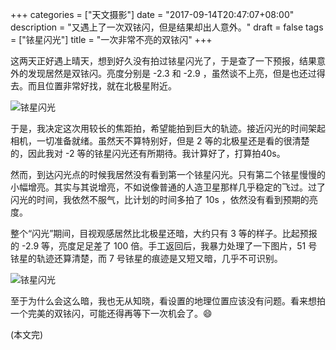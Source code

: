 +++
categories = ["天文摄影"]
date = "2017-09-14T20:47:07+08:00"
description = "又遇上了一次双铱闪，但是结果却出人意外。"
draft = false
tags = ["铱星闪光"]
title = "一次非常不亮的双铱闪"
+++

这两天正好遇上晴天，想到好久没有拍过铱星闪光了，于是查了一下预报，结果意外的发现居然是双铱闪。亮度分别是 -2.3 和 -2.9 ，虽然谈不上亮，但是也还过得去。而且位置非常好找，就在北极星附近。

<!--more-->

![铱星闪光](/images/iridium_flare_20170914.jpg)


于是，我决定这次用较长的焦距拍，希望能拍到巨大的轨迹。接近闪光的时间架起相机，一切准备就绪。虽然天不算特别好，但是 2 等的北极星还是看的很清楚的，因此我对 -2 等的铱星闪光还有所期待。我计算好了，打算拍40s。

然而，到达闪光点的时候我居然没有看到第一个铱星闪光。只有第二个铱星慢慢的小幅增亮。其实与其说增亮，不如说像普通的人造卫星那样几乎稳定的飞过。过了闪光的时间，我依然不服气，比计划的时间多拍了 10s ，依然没有看到预期的亮度。

整个“闪光”期间，目视观感居然比北极星还暗，大约只有 3 等的样子。比起预报的 -2.9 等，亮度足足差了 100 倍。手工返回后，我暴力处理了一下图片，51 号铱星的轨迹还算清楚，而 7 号铱星的痕迹是又短又暗，几乎不可识别。

![铱星闪光](/images/iridium_flare_photo_20170914.jpg)

至于为什么会这么暗，我也无从知晓，看设置的地理位置应该没有问题。看来想拍一个完美的双铱闪，可能还得再等下一次机会了。😄

(本文完)
